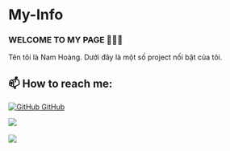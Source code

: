 # My-Info
### WELCOME TO MY PAGE 👋👋👋
Tên tôi là Nam Hoàng. Dưới đây là một số project nối bật của tôi.<br>
## 📫 How to reach me: 

[![GitHub](https://i.stack.imgur.com/tskMh.png) GitHub](https://github.com/) 
<div>
  <img align="center" src="https://github-readme-stats.vercel.app/api?username=Karysqa12xc&show_icons=true" />
</div><br/>
<div>
  <a href="https://github.com/Karysqa12xc/DravenAtHome">
    <!-- Change the `github-readme-stats.anuraghazra1.vercel.app` to `github-readme-stats.vercel.app`  -->
    <img align="center" src="https://github-readme-stats.anuraghazra1.vercel.app/api/pin/?username=Karysqa12&repo=DravenAtHome" />
  </a> 
</div>
   

